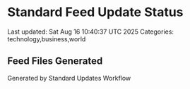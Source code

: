 # Standard Feed Update Status
Last updated: Sat Aug 16 10:40:37 UTC 2025
Categories: technology,business,world

## Feed Files Generated

Generated by Standard Updates Workflow
